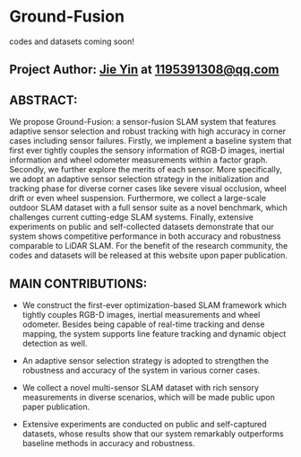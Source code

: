 # Ground-Fusion

codes and datasets coming soon!

## Project Author: [Jie Yin](https://github.com/sjtuyinjie?tab=repositories) at 1195391308@qq.com


## ABSTRACT:

We propose Ground-Fusion: a sensor-fusion SLAM system that features adaptive sensor selection and robust tracking with high accuracy in corner cases including sensor failures. Firstly, we implement a baseline system that first ever tightly couples the sensory information of RGB-D images, inertial information and wheel odometer measurements within a factor graph. Secondly, we further explore the merits of each sensor. More specifically, we adopt an adaptive sensor selection strategy in the initialization and tracking phase for diverse corner cases like severe visual occlusion, wheel drift or even wheel suspension. Furthermore, we collect a large-scale outdoor SLAM dataset with a full sensor suite as a novel benchmark, which challenges current cutting-edge SLAM systems. Finally, extensive experiments on public and self-collected datasets demonstrate that our system shows competitive performance in both accuracy and robustness comparable to LiDAR SLAM. For the benefit of the research community, the codes and datasets will be released at this website upon paper publication.

## MAIN CONTRIBUTIONS:

* We construct the first-ever optimization-based SLAM framework which tightly couples RGB-D images, inertial measurements and wheel odometer. Besides being capable of real-time tracking and dense mapping, the system supports line feature tracking and dynamic object detection as well.

 * An adaptive sensor selection strategy is adopted to strengthen the robustness and accuracy of the system in various corner cases. 

 * We collect a novel multi-sensor SLAM dataset with rich sensory measurements in diverse scenarios, which will be made public upon paper publication.


* Extensive experiments are conducted on public and self-captured datasets, whose results show that our system remarkably outperforms baseline methods in accuracy and robustness.
